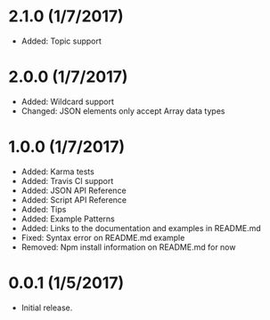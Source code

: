 # 2.1.0 (1/7/2017)

* Added: Topic support

# 2.0.0 (1/7/2017)

* Added: Wildcard support
* Changed: JSON elements only accept Array data types

# 1.0.0 (1/7/2017)

* Added: Karma tests
* Added: Travis CI support
* Added: JSON API Reference
* Added: Script API Reference
* Added: Tips
* Added: Example Patterns
* Added: Links to the documentation and examples in README.md
* Fixed: Syntax error on README.md example
* Removed: Npm install information on README.md for now

# 0.0.1 (1/5/2017)

* Initial release.
